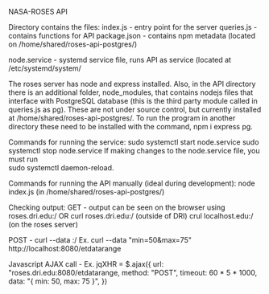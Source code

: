 NASA-ROSES API

Directory contains the files:
  index.js - entry point for the server
  queries.js - contains functions for API
  package.json - contains npm metadata
  (located on /home/shared/roses-api-postgres/)
  
  node.service - systemd service file, runs API as service
  (located at /etc/systemd/system/
  
The roses server has node and express installed. Also, in the API directory there is an additional folder, node_modules, that contains nodejs files that interface with PostgreSQL database (this is the third party module called in queries.js as pg). These are not under source control, but currently installed at /home/shared/roses-api-postgres/. To run the program in another directory these need to be installed with the command, npm i express pg.

Commands for running the service:
  sudo systemctl start node.service
  sudo systemctl stop node.service
  If making changes to the node.service file, you must run  
  sudo systemctl daemon-reload.
  
Commands for running the API manually (ideal during development):
  node index.js (in /home/shared/roses-api-postgres/)
  
Checking output:
  GET - 
  output can be seen on the browser using roses.dri.edu:<port number>/<route name>
  OR curl roses.dri.edu:<port number>/<route name> (outside of DRI)
     crul localhost.edu:<port number>/<route name> (on the roses server)
  
  POST - 
  curl --data <data> <url>:<port number>/<route name>
  Ex. curl --data "min=50&max=75" http://localhost:8080/etdatarange
  
  Javascript AJAX call -
  Ex.
  jqXHR = $.ajax({
        url: "roses.dri.edu:8080/etdatarange,
        method: "POST",
        timeout: 60 * 5 * 1000,
        data: "{ min: 50, max: 75 }",
    })
  
  
  



